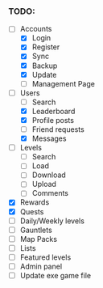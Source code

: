 ### TODO:

- [ ] Accounts
	- [x] Login
	- [x] Register
	- [x] Sync
	- [x] Backup
    - [x] Update
	- [ ] Management Page
- [ ] Users
    - [ ] Search
    - [x] Leaderboard
    - [x] Profile posts
    - [ ] Friend requests
    - [x] Messages
- [ ] Levels
    - [ ] Search
    - [ ] Load
    - [ ] Download
    - [ ] Upload
    - [ ] Comments
- [x] Rewards
- [x] Quests
- [ ] Daily/Weekly levels
- [ ] Gauntlets
- [ ] Map Packs
- [ ] Lists
- [ ] Featured levels
- [ ] Admin panel
- [ ] Update exe game file
